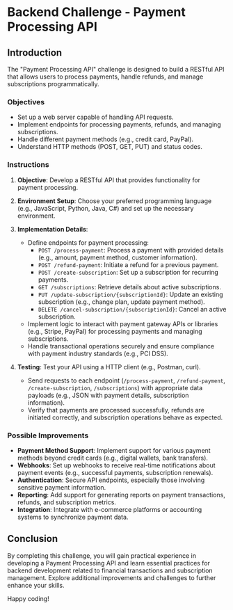 # Backend Challenge - Payment Processing API

## Introduction

The "Payment Processing API" challenge is designed to build a RESTful API that allows users to process payments, handle refunds, and manage subscriptions programmatically.

### Objectives

- Set up a web server capable of handling API requests.
- Implement endpoints for processing payments, refunds, and managing subscriptions.
- Handle different payment methods (e.g., credit card, PayPal).
- Understand HTTP methods (POST, GET, PUT) and status codes.

### Instructions

1. **Objective**: Develop a RESTful API that provides functionality for payment processing.

2. **Environment Setup**: Choose your preferred programming language (e.g., JavaScript, Python, Java, C#) and set up the necessary environment.

3. **Implementation Details**: 
   - Define endpoints for payment processing:
     - `POST /process-payment`: Process a payment with provided details (e.g., amount, payment method, customer information).
     - `POST /refund-payment`: Initiate a refund for a previous payment.
     - `POST /create-subscription`: Set up a subscription for recurring payments.
     - `GET /subscriptions`: Retrieve details about active subscriptions.
     - `PUT /update-subscription/{subscriptionId}`: Update an existing subscription (e.g., change plan, update payment method).
     - `DELETE /cancel-subscription/{subscriptionId}`: Cancel an active subscription.
   - Implement logic to interact with payment gateway APIs or libraries (e.g., Stripe, PayPal) for processing payments and managing subscriptions.
   - Handle transactional operations securely and ensure compliance with payment industry standards (e.g., PCI DSS).

4. **Testing**: Test your API using a HTTP client (e.g., Postman, curl).
   - Send requests to each endpoint (`/process-payment`, `/refund-payment`, `/create-subscription`, `/subscriptions`) with appropriate data payloads (e.g., JSON with payment details, subscription information).
   - Verify that payments are processed successfully, refunds are initiated correctly, and subscription operations behave as expected.

### Possible Improvements

- **Payment Method Support**: Implement support for various payment methods beyond credit cards (e.g., digital wallets, bank transfers).
- **Webhooks**: Set up webhooks to receive real-time notifications about payment events (e.g., successful payments, subscription renewals).
- **Authentication**: Secure API endpoints, especially those involving sensitive payment information.
- **Reporting**: Add support for generating reports on payment transactions, refunds, and subscription metrics.
- **Integration**: Integrate with e-commerce platforms or accounting systems to synchronize payment data.

## Conclusion

By completing this challenge, you will gain practical experience in developing a Payment Processing API and learn essential practices for backend development related to financial transactions and subscription management. Explore additional improvements and challenges to further enhance your skills.

Happy coding!
